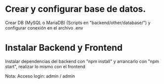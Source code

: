 # Crear y configurar base de datos.
Crear DB (MySQL o MariaDB) (Scripts en "backend/other/database/") y configurar conexión en el archivo .env
# Instalar Backend y Frontend
Instalar dependencias del backend con "npm install" y arrancarlo con "npm start", realizar lo mismo con el frontend

Nota: Acceso login: admin / admin
